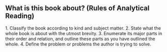 ## What is this book about? (Rules of Analytical Reading)
1. Classify the book according to kind and subject matter. 
2. State what the whole book is about with the utmost brevity. 
3. Enumerate its major parts in their order and relation, and outline these parts as you have outlined the whole. 
4. Define the problem or problems the author is trying to solve.